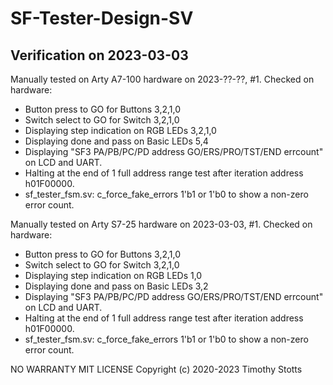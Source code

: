 # SF-Tester-Design-SV

## Verification on 2023-03-03

Manually tested on Arty A7-100 hardware on 2023-??-??, #1.
Checked on hardware:
- Button press to GO for Buttons 3,2,1,0
- Switch select to GO for Switch 3,2,1,0
- Displaying step indication on RGB LEDs 3,2,1,0
- Displaying done and pass on Basic LEDs 5,4
- Displaying "SF3 PA/PB/PC/PD address GO/ERS/PRO/TST/END errcount" on LCD and UART.
- Halting at the end of 1 full address range test after iteration address h01F00000.
- sf_tester_fsm.sv: c_force_fake_errors 1'b1 or 1'b0 to show a non-zero error count.

Manually tested on Arty S7-25 hardware on 2023-03-03, #1.
Checked on hardware:
- Button press to GO for Buttons 3,2,1,0
- Switch select to GO for Switch 3,2,1,0
- Displaying step indication on RGB LEDs 1,0
- Displaying done and pass on Basic LEDs 3,2
- Displaying "SF3 PA/PB/PC/PD address GO/ERS/PRO/TST/END errcount" on LCD and UART.
- Halting at the end of 1 full address range test after iteration address h01F00000.
- sf_tester_fsm.sv: c_force_fake_errors 1'b1 or 1'b0 to show a non-zero error count.

NO WARRANTY
MIT LICENSE
Copyright (c) 2020-2023 Timothy Stotts
